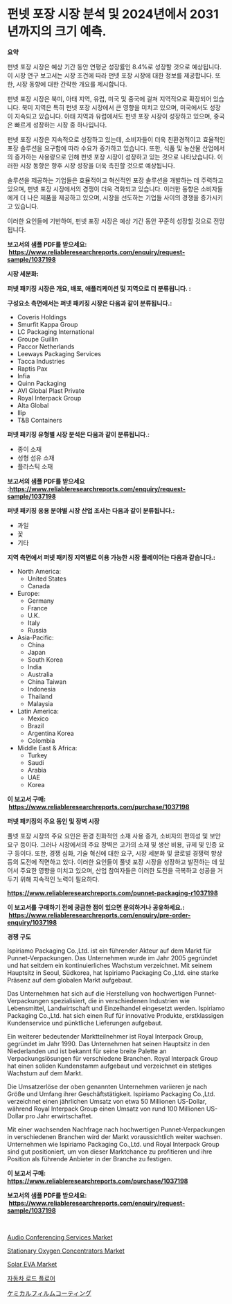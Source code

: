 <p><h1>펀넷 포장 시장 분석 및 2024년에서 2031년까지의 크기 예측.</h1></p><p><strong>요약</strong></p>
<p><p>펀넷 포장 시장은 예상 기간 동안 연평균 성장률인 8.4%로 성장할 것으로 예상됩니다. 이 시장 연구 보고서는 시장 조건에 따라 펀넷 포장 시장에 대한 정보를 제공합니다. 또한, 시장 동향에 대한 간략한 개요를 제시합니다. </p><p>펀넷 포장 시장은 북미, 아태 지역, 유럽, 미국 및 중국에 걸쳐 지역적으로 확장되어 있습니다. 북미 지역은 특히 펀넷 포장 시장에서 큰 영향을 미치고 있으며, 미국에서도 성장이 지속되고 있습니다. 아태 지역과 유럽에서도 펀넷 포장 시장이 성장하고 있으며, 중국은 빠르게 성장하는 시장 중 하나입니다. </p><p>펀넷 포장 시장은 지속적으로 성장하고 있는데, 소비자들이 더욱 친환경적이고 효율적인 포장 솔루션을 요구함에 따라 수요가 증가하고 있습니다. 또한, 식품 및 농산물 산업에서의 증가하는 사용량으로 인해 펀넷 포장 시장이 성장하고 있는 것으로 나타났습니다. 이러한 시장 동향은 향후 시장 성장을 더욱 촉진할 것으로 예상됩니다. </p><p>솔루션을 제공하는 기업들은 효율적이고 혁신적인 포장 솔루션을 개발하는 데 주력하고 있으며, 펀넷 포장 시장에서의 경쟁이 더욱 격화되고 있습니다. 이러한 동향은 소비자들에게 더 나은 제품을 제공하고 있으며, 시장을 선도하는 기업들 사이의 경쟁을 증가시키고 있습니다. </p><p>이러한 요인들에 기반하여, 펀넷 포장 시장은 예상 기간 동안 꾸준히 성장할 것으로 전망됩니다.</p></p>
<p><strong>보고서의 샘플 PDF를 받으세요: &nbsp;<a href="https://www.reliableresearchreports.com/enquiry/request-sample/1037198">https://www.reliableresearchreports.com/enquiry/request-sample/1037198</a></strong></p>
<p><strong>시장 세분화:</strong></p>
<p><strong> 퍼넷 패키징 시장은 개요, 배포, 애플리케이션 및 지역으로 더 분류됩니다. :</strong></p>
<p><strong>구성요소 측면에서는 퍼넷 패키징 시장은 다음과 같이 분류됩니다.:</strong></p>
<p><ul><li>Coveris Holdings</li><li>Smurfit Kappa Group</li><li>LC Packaging International</li><li>Groupe Guillin</li><li>Paccor Netherlands</li><li>Leeways Packaging Services</li><li>Tacca Industries</li><li>Raptis Pax</li><li>Infia</li><li>Quinn Packaging</li><li>AVI Global Plast Private</li><li>Royal Interpack Group</li><li>Alta Global</li><li>Ilip</li><li>T&B Containers</li></ul></p>
<p><strong> 퍼넷 패키징 유형별 시장 분석은 다음과 같이 분류됩니다.:</strong></p>
<p><ul><li>종이 소재</li><li>성형 섬유 소재</li><li>플라스틱 소재</li></ul></p>
<p><strong>보고서의 샘플 PDF를 받으세요 :<a href="https://www.reliableresearchreports.com/enquiry/request-sample/1037198">https://www.reliableresearchreports.com/enquiry/request-sample/1037198</a></strong></p>
<p><strong> 퍼넷 패키징 응용 분야별 시장 산업 조사는 다음과 같이 분류됩니다.:</strong></p>
<p><ul><li>과일</li><li>꽃</li><li>기타</li></ul></p>
<p><strong>지역 측면에서 퍼넷 패키징 지역별로 이용 가능한 시장 플레이어는 다음과 같습니다.:</strong></p>
<p><ul>
    <li>
        North America:
        <ul>
            <li>United States</li>
            <li>Canada</li>
        </ul>
    </li>
    <li>
        Europe:
        <ul>
            <li>Germany</li>
            <li>France</li>
            <li>U.K.</li>
            <li>Italy</li>
            <li>Russia</li>
        </ul>
    </li>
    <li>
        Asia-Pacific:
        <ul>
            <li>China</li>
            <li>Japan</li>
            <li>South Korea</li>
            <li>India</li>
            <li>Australia</li>
            <li>China Taiwan</li>
            <li>Indonesia</li>
            <li>Thailand</li>
            <li>Malaysia</li>
        </ul>
    </li>
    <li>
        Latin America:
        <ul>
            <li>Mexico</li>
            <li>Brazil</li>
            <li>Argentina Korea</li>
            <li>Colombia</li>
        </ul>
    </li>
    <li>
        Middle East & Africa:
        <ul>
            <li>Turkey</li>
            <li>Saudi</li>
            <li>Arabia</li>
            <li>UAE</li>
            <li>Korea</li>
        </ul>
    </li>
    </ul></p>
<p><strong>이 보고서 구매: &nbsp;<a href="https://www.reliableresearchreports.com/purchase/1037198">https://www.reliableresearchreports.com/purchase/1037198</a></strong></p>
<p><strong>퍼넷 패키징의 주요 동인 및 장벽 시장</strong></p>
<p><p>풀넷 포장 시장의 주요 요인은 환경 친화적인 소재 사용 증가, 소비자의 편의성 및 보안 요구 등이다. 그러나 시장에서의 주요 장벽은 고가의 소재 및 생산 비용, 규제 및 인증 요구 등이다. 또한, 경쟁 심화, 기술 혁신에 대한 요구, 시장 세분화 및 글로벌 경쟁력 향상 등의 도전에 직면하고 있다. 이러한 요인들이 풀넷 포장 시장을 성장하고 발전하는 데 있어서 주요한 영향을 미치고 있으며, 산업 참여자들은 이러한 도전을 극복하고 성공을 거두기 위해 지속적인 노력이 필요하다.</p></p>
<p><strong><a href="https://www.reliableresearchreports.com/punnet-packaging-r1037198">https://www.reliableresearchreports.com/punnet-packaging-r1037198</a></strong></p>
<p><strong>이 보고서를 구매하기 전에 궁금한 점이 있으면 문의하거나 공유하세요.: &nbsp;<a href="https://www.reliableresearchreports.com/enquiry/pre-order-enquiry/1037198">https://www.reliableresearchreports.com/enquiry/pre-order-enquiry/1037198</a></strong></p>
<p><strong>경쟁 구도</strong></p>
<p><p>Ispiriamo Packaging Co.,Ltd. ist ein führender Akteur auf dem Markt für Punnet-Verpackungen. Das Unternehmen wurde im Jahr 2005 gegründet und hat seitdem ein kontinuierliches Wachstum verzeichnet. Mit seinem Hauptsitz in Seoul, Südkorea, hat Ispiriamo Packaging Co.,Ltd. eine starke Präsenz auf dem globalen Markt aufgebaut.</p><p>Das Unternehmen hat sich auf die Herstellung von hochwertigen Punnet-Verpackungen spezialisiert, die in verschiedenen Industrien wie Lebensmittel, Landwirtschaft und Einzelhandel eingesetzt werden. Ispiriamo Packaging Co.,Ltd. hat sich einen Ruf für innovative Produkte, erstklassigen Kundenservice und pünktliche Lieferungen aufgebaut.</p><p>Ein weiterer bedeutender Marktteilnehmer ist Royal Interpack Group, gegründet im Jahr 1990. Das Unternehmen hat seinen Hauptsitz in den Niederlanden und ist bekannt für seine breite Palette an Verpackungslösungen für verschiedene Branchen. Royal Interpack Group hat einen soliden Kundenstamm aufgebaut und verzeichnet ein stetiges Wachstum auf dem Markt.</p><p>Die Umsatzerlöse der oben genannten Unternehmen variieren je nach Größe und Umfang ihrer Geschäftstätigkeit. Ispiriamo Packaging Co.,Ltd. verzeichnet einen jährlichen Umsatz von etwa 50 Millionen US-Dollar, während Royal Interpack Group einen Umsatz von rund 100 Millionen US-Dollar pro Jahr erwirtschaftet.</p><p>Mit einer wachsenden Nachfrage nach hochwertigen Punnet-Verpackungen in verschiedenen Branchen wird der Markt voraussichtlich weiter wachsen. Unternehmen wie Ispiriamo Packaging Co.,Ltd. und Royal Interpack Group sind gut positioniert, um von dieser Marktchance zu profitieren und ihre Position als führende Anbieter in der Branche zu festigen.</p></p>
<p><strong>이 보고서 구매: &nbsp; <a href="https://www.reliableresearchreports.com/purchase/1037198">https://www.reliableresearchreports.com/purchase/1037198</a></strong></p>
<p><strong>보고서의 샘플 PDF를 받으세요: &nbsp;<a href="https://www.reliableresearchreports.com/enquiry/request-sample/1037198">https://www.reliableresearchreports.com/enquiry/request-sample/1037198</a></strong><strong></strong></p>
<p>&nbsp;</p>
<p><p><a href="https://github.com/mauripalmi/Market-Research-Report-List-2/blob/main/audio-conferencing-services-market.md">Audio Conferencing Services Market</a></p><p><a href="https://issuu.com/reportprime-2/docs/stationary-oxygen-concentrators-market-size-2030.p">Stationary Oxygen Concentrators Market</a></p><p><a href="https://issuu.com/reportprime-2/docs/solar-eva-market-size-2030.pptx">Solar EVA Market</a></p><p><a href="https://github.com/lzrvbyqzftro57/Market-Research-Report-List-1/blob/main/344099918505.md">자동차 로드 플로어</a></p><p><a href="https://github.com/DonaldShaw1965/Market-Research-Report-List-1/blob/main/745452420253.md">ケミカルフィルムコーティング</a></p></p>